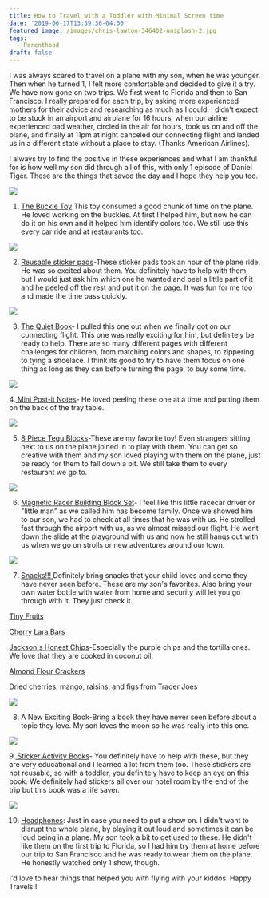 ```yaml
---
title: How to Travel with a Toddler with Minimal Screen time
date: '2019-06-17T13:59:36-04:00'
featured_image: /images/chris-lawton-346402-unsplash-2.jpg
tags:
  - Parenthood
draft: false
---
```

I was always scared to travel on a plane with my son, when he was younger. Then when he turned 1, I felt more comfortable and decided to give it a try. We have now gone on two trips. We first went to Florida and then to San Francisco. I really prepared for each trip, by asking more experienced mothers for their advice and researching as much as I could. I didn't expect to be stuck in an airport and airplane for 16 hours, when our airline experienced bad weather, circled in the air for hours, took us on and off the plane, and finally at 11pm at night canceled our connecting flight and landed us in a different state without a place to stay. (Thanks American Airlines).

I always try to find the positive in these experiences and what I am thankful for is how well my son did through all of this, with only 1 episode of Daniel Tiger. These are the things that saved the day and I hope they help you too.

<a href="https://www.amazon.com/Buckle-Toys-Bongo-Learning-Childrens/dp/B01D3WY1FQ/ref=as_li_ss_il?keywords=buckle+toy&qid=1560794957&s=gateway&sr=8-3&linkCode=li2&tag=lifepoints02-20&linkId=c30e1d6f796f2ecf78e5ea82524fa6d1" target="_blank"><img border="0" src="//ws-na.amazon-adsystem.com/widgets/q?_encoding=UTF8&ASIN=B01D3WY1FQ&Format=_SL160_&ID=AsinImage&MarketPlace=US&ServiceVersion=20070822&WS=1&tag=lifepoints02-20" ></a><img src="https://ir-na.amazon-adsystem.com/e/ir?t=lifepoints02-20&l=li2&o=1&a=B01D3WY1FQ" width="1" height="1" border="0" alt="" style="border:none !important; margin:0px !important;" />

1. [The Buckle Toy](https://amzn.to/2KXA1by) This toy consumed a good chunk of time on the plane. He loved working on the buckles. At first I helped him, but now he can do it on his own and it helped him identify colors too. We still use this every car ride and at restaurants too. 

<a href="https://www.amazon.com/Melissa-Doug-Reusable-Savanna-Sticker/dp/B01N0M7SP3/ref=as_li_ss_il?keywords=Melissa+and+Doug+stickers&pd_rd_i=B01N0M7SP3&pd_rd_r=5ed5a089-29d8-4755-bda3-106614a033b4&pd_rd_w=nV86N&pd_rd_wg=XMo9c&pf_rd_p=91b604bb-c371-4573-970f-bed68a552852&pf_rd_r=EJENHNH72PW10F3YAFP1&qid=1560795125&s=gateway&linkCode=li2&tag=lifepoints02-20&linkId=96e46abf02bb2f60bc91a16a5ad51a14" target="_blank"><img border="0" src="//ws-na.amazon-adsystem.com/widgets/q?_encoding=UTF8&ASIN=B01N0M7SP3&Format=_SL160_&ID=AsinImage&MarketPlace=US&ServiceVersion=20070822&WS=1&tag=lifepoints02-20" ></a><img src="https://ir-na.amazon-adsystem.com/e/ir?t=lifepoints02-20&l=li2&o=1&a=B01N0M7SP3" width="1" height="1" border="0" alt="" style="border:none !important; margin:0px !important;" />

2. [Reusable sticker pads](https://amzn.to/2ZsROvh)-These sticker pads took an hour of the plane ride. He was so excited about them. You definitely have to help with them, but I would just ask him which one he wanted and peel a little part of it and he peeled off the rest and put it on the page. It was fun for me too and made the time pass quickly.

<a href="https://www.amazon.com/deMoca-Toddlers-Activity-Quiet-Book/dp/B07F39DDMX/ref=as_li_ss_il?keywords=The+quiet+book+toy&qid=1560795305&s=gateway&sr=8-1-spons&psc=1&linkCode=li2&tag=lifepoints02-20&linkId=f313ed7cc5a86567630ff0553db23510" target="_blank"><img border="0" src="//ws-na.amazon-adsystem.com/widgets/q?_encoding=UTF8&ASIN=B07F39DDMX&Format=_SL160_&ID=AsinImage&MarketPlace=US&ServiceVersion=20070822&WS=1&tag=lifepoints02-20" ></a><img src="https://ir-na.amazon-adsystem.com/e/ir?t=lifepoints02-20&l=li2&o=1&a=B07F39DDMX" width="1" height="1" border="0" alt="" style="border:none !important; margin:0px !important;" />

3. [The Quiet Book](https://amzn.to/2RkKWxb)- I pulled this one out when we finally got on our connecting flight. This one was really exciting for him, but definitely be ready to help. There are so many different pages with different challenges for children, from matching colors and shapes, to zippering to tying a shoelace. I think its good to try to have them focus on one thing as long as they can before turning the page, to buy some time.

<a href="https://www.amazon.com/Post-Sticking-Janeiro-Collection-622-8SSAU/dp/B0058TWFWE/ref=as_li_ss_il?keywords=mini+post+it+notes&pd_rd_i=B0058TWFWE&pd_rd_r=f806255a-da16-4751-bb37-a17ea01f4316&pd_rd_w=tyQxV&pd_rd_wg=FyNwb&pf_rd_p=91b604bb-c371-4573-970f-bed68a552852&pf_rd_r=MD1EAG3883TDYWQ90T9C&qid=1560795508&s=gateway&linkCode=li2&tag=lifepoints02-20&linkId=edbf85e7c6a05876622510c1bafbc116" target="_blank"><img border="0" src="//ws-na.amazon-adsystem.com/widgets/q?_encoding=UTF8&ASIN=B0058TWFWE&Format=_SL160_&ID=AsinImage&MarketPlace=US&ServiceVersion=20070822&WS=1&tag=lifepoints02-20" ></a><img src="https://ir-na.amazon-adsystem.com/e/ir?t=lifepoints02-20&l=li2&o=1&a=B0058TWFWE" width="1" height="1" border="0" alt="" style="border:none !important; margin:0px !important;" />

4.[ Mini Post-it Notes](https://amzn.to/2RijcJI)- He loved peeling these one at a time and putting them on the back of the tray table.

<a href="https://www.amazon.com/Tegu-Piece-Pocket-Magnetic-Wooden/dp/B004WMCZGY/ref=as_li_ss_il?keywords=tegu+blocks&qid=1560795737&s=gateway&sr=8-3&linkCode=li2&tag=lifepoints02-20&linkId=24114a66bf95cab7fdd0a6e9fd19c08b" target="_blank"><img border="0" src="//ws-na.amazon-adsystem.com/widgets/q?_encoding=UTF8&ASIN=B004WMCZGY&Format=_SL160_&ID=AsinImage&MarketPlace=US&ServiceVersion=20070822&WS=1&tag=lifepoints02-20" ></a><img src="https://ir-na.amazon-adsystem.com/e/ir?t=lifepoints02-20&l=li2&o=1&a=B004WMCZGY" width="1" height="1" border="0" alt="" style="border:none !important; margin:0px !important;" />

5. [8 Piece Tegu Blocks](https://amzn.to/2Rli6gn)-These are my favorite toy! Even strangers sitting next to us on the plane joined in to play with them. You can get so creative with them and my son loved playing with them on the plane, just be ready for them to fall down a bit. We still take them to every restaurant we go to.

<a href="https://www.amazon.com/Tegu-Magnetic-Racer-Chord-Body/dp/B07BJL61XK/ref=as_li_ss_il?keywords=tegu+car&qid=1560795937&s=gateway&sr=8-1&linkCode=li2&tag=lifepoints02-20&linkId=eaa1b41dcac6b4a0655428879f9be134" target="_blank"><img border="0" src="//ws-na.amazon-adsystem.com/widgets/q?_encoding=UTF8&ASIN=B07BJL61XK&Format=_SL160_&ID=AsinImage&MarketPlace=US&ServiceVersion=20070822&WS=1&tag=lifepoints02-20" ></a><img src="https://ir-na.amazon-adsystem.com/e/ir?t=lifepoints02-20&l=li2&o=1&a=B07BJL61XK" width="1" height="1" border="0" alt="" style="border:none !important; margin:0px !important;" />

6. [Magnetic Racer Building Block Set](https://amzn.to/2XeMTkg)- I feel like this little racecar driver or "little man" as we called him has become family. Once we showed him to our son, we had to check at all times that he was with us. He strolled fast through the airport with us, as we almost missed our flight. He went down the slide at the playground with us and now he still hangs out with us when we go on strolls or new adventures around our town.

<a href="https://www.amazon.com/Little-Duck-Organics-Freeze-Dried/dp/B00XBOCGDQ/ref=as_li_ss_il?keywords=tiny+fruits&qid=1560796151&s=gateway&sr=8-1-spons&psc=1&linkCode=li2&tag=lifepoints02-20&linkId=00e0770129f03461af2244a6929b994a" target="_blank"><img border="0" src="//ws-na.amazon-adsystem.com/widgets/q?_encoding=UTF8&ASIN=B00XBOCGDQ&Format=_SL160_&ID=AsinImage&MarketPlace=US&ServiceVersion=20070822&WS=1&tag=lifepoints02-20" ></a><img src="https://ir-na.amazon-adsystem.com/e/ir?t=lifepoints02-20&l=li2&o=1&a=B00XBOCGDQ" width="1" height="1" border="0" alt="" style="border:none !important; margin:0px !important;" />

7. [Snacks!!! ](https://amzn.to/2KWhfS8)Definitely bring snacks that your child loves and some they have never seen before. These are my son's favorites. Also bring your own water bottle with water from home and security will let you go through with it. They just check it.

[Tiny Fruits](https://amzn.to/2KWhfS8)

[Cherry Lara Bars](https://amzn.to/2XmewrB)

[Jackson's Honest Chips](https://amzn.to/2XeTnQb)-Especially the purple chips and the tortilla ones. We love that they are cooked in coconut oil.

[Almond Flour Crackers](https://amzn.to/2XkfPqX)

Dried cherries, mango, raisins, and figs from Trader Joes

<a href="https://www.amazon.com/Took-Moon-Walk-Carolyn-Curtis/dp/1846862000/ref=as_li_ss_il?crid=3KWJA17ADMAQ7&keywords=i+took+the+moon+for+a+walk&qid=1560796676&s=gateway&sprefix=I+took+the+moon,aps,142&sr=8-1&linkCode=li2&tag=lifepoints02-20&linkId=2a6dfa0f5aea829d9f64bba7724c9fd5" target="_blank"><img border="0" src="//ws-na.amazon-adsystem.com/widgets/q?_encoding=UTF8&ASIN=1846862000&Format=_SL160_&ID=AsinImage&MarketPlace=US&ServiceVersion=20070822&WS=1&tag=lifepoints02-20" ></a><img src="https://ir-na.amazon-adsystem.com/e/ir?t=lifepoints02-20&l=li2&o=1&a=1846862000" width="1" height="1" border="0" alt="" style="border:none !important; margin:0px !important;" />

8. A New Exciting Book-Bring a book they have never seen before about a topic they love. My son loves the moon so he was really into this one.

<a href="https://www.amazon.com/Travel-Activity-Book-DK/dp/1465470263/ref=as_li_ss_il?keywords=travel+activity+book&qid=1560878513&s=gateway&sr=8-19&linkCode=li2&tag=lifepoints02-20&linkId=8b8c474ecdee16b5d248bcc53ce6e3fc" target="_blank"><img border="0" src="//ws-na.amazon-adsystem.com/widgets/q?_encoding=UTF8&ASIN=1465470263&Format=_SL160_&ID=AsinImage&MarketPlace=US&ServiceVersion=20070822&WS=1&tag=lifepoints02-20" ></a><img src="https://ir-na.amazon-adsystem.com/e/ir?t=lifepoints02-20&l=li2&o=1&a=1465470263" width="1" height="1" border="0" alt="" style="border:none !important; margin:0px !important;" />

9.[ Sticker Activity Books](https://amzn.to/2KqKFrQ)- You definitely have to help with these, but they are very educational and I learned a lot from them too. These stickers are not reusable, so with a toddler, you definitely have to keep an eye on this book. We definitely had stickers all over our hotel room by the end of the trip but this book was a life saver.

<a href="https://www.amazon.com/Mpow-Headphones-Over-Ear-Function-Cellphone/dp/B07PD9V78L/ref=as_li_ss_il?keywords=toddler+headphones&qid=1560878722&s=gateway&sr=8-4&linkCode=li2&tag=lifepoints02-20&linkId=c25f2403eb4278a98fc21ac54553cdab" target="_blank"><img border="0" src="//ws-na.amazon-adsystem.com/widgets/q?_encoding=UTF8&ASIN=B07PD9V78L&Format=_SL160_&ID=AsinImage&MarketPlace=US&ServiceVersion=20070822&WS=1&tag=lifepoints02-20" ></a><img src="https://ir-na.amazon-adsystem.com/e/ir?t=lifepoints02-20&l=li2&o=1&a=B07PD9V78L" width="1" height="1" border="0" alt="" style="border:none !important; margin:0px !important;" />

10. [Headphones](https://amzn.to/31HZdIY): Just in case you need to put a show on. I didn't want to disrupt the whole plane, by playing it out loud and sometimes it can be loud being in a plane. My son took a bit to get used to these. He didn't like them on the first trip to Florida, so I had him try them at home before our trip to San Francisco and he was ready to wear them on the plane. He honestly watched only 1 show, though.

I'd love to hear things that helped you with flying with your kiddos. Happy Travels!!
